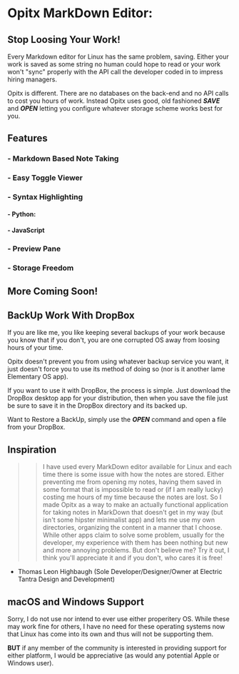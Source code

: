 # Opitx MarkDown Editor:
## Stop Loosing Your Work!

Every Markdown editor for Linux has the same problem, saving. Either your work is saved as some string no human could hope to read or your work won't "sync" properly with the API call the developer coded in to impress hiring managers. 

Opitx is different. There are no databases on the back-end and no API calls to cost you hours of work. Instead Opitx uses good, old fashioned **_SAVE_** and **_OPEN_** letting you configure whatever storage scheme works best for you. 


## Features
### - Markdown Based Note Taking
### - Easy Toggle Viewer 
### - Syntax Highlighting 
####  - Python:
####  - JavaScript
### - Preview Pane
### - Storage Freedom 
## More Coming Soon!

## BackUp Work With DropBox 
If you are like me, you like keeping several backups of your work because you know that if you don't, you are one corrupted OS away from loosing hours of your time. 

Opitx doesn't prevent you from using whatever backup service you want, it just doesn't force you to use its method of doing so (nor is it another lame Elementary OS app). 

If you want to use it with DropBox, the process is simple. Just download the DropBox desktop app for your distribution, then when you save the file just be sure to save it in the DropBox directory and its backed up.

Want to Restore a BackUp, simply use the **_OPEN_** command and open a file from your DropBox. 

## Inspiration

>> I have used every MarkDown editor available for Linux and each time there is some issue with how the notes are stored. Either preventing me from opening my notes, having them saved in some format that is impossible to read or (if I am really lucky) costing me hours of my time because the notes are lost. 
>> So I made Opitx as a way to make an actually functional application for taking notes in MarkDown that doesn't get in my way (but isn't some hipster minimalist app) and lets me use my own directories, organizing the content in a manner that I choose. 
>> While other apps claim to solve some problem, usually for the developer, my experience with them has been nothing but new and more annoying problems. But don't believe me? Try it out, I think you'll appreciate it and if you don't, who cares it is free!
- Thomas Leon Highbaugh (Sole Developer/Designer/Owner at Electric Tantra Design and Development)

## macOS and Windows Support

Sorry, I do not use nor intend to ever use either properitery OS. While these may work fine for others, I have no need for these operating systems now that Linux has come into its own and thus will not be supporting them. 

**BUT** if any member of the community is interested in providing support for either platform, I would be appreciative (as would any potential Apple or Windows user). 

